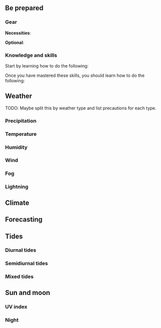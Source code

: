 ## Be prepared

### Gear

**Necessities**:

**Optional**:

### Knowledge and skills
Start by learning how to do the following:

Once you have mastered these skills, you should learn how to do the following:

## Weather
TODO: Maybe split this by weather type and list precautions for each type.

### Precipitation

### Temperature

### Humidity

### Wind

### Fog

### Lightning

## Climate

## Forecasting

## Tides

### Diurnal tides

### Semidiurnal tides

### Mixed tides

## Sun and moon

### UV index

### Night